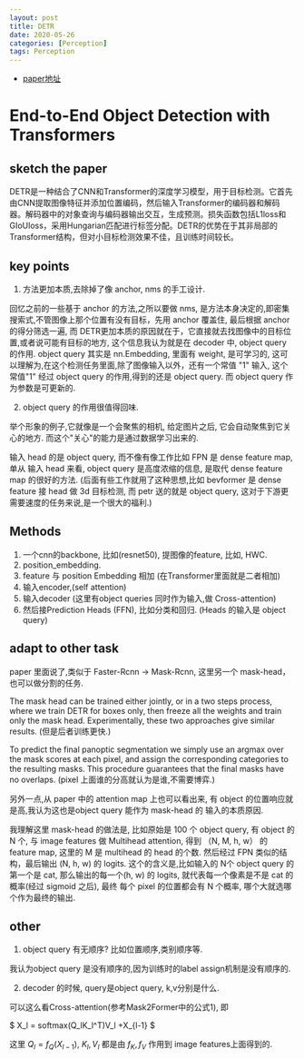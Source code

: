 ```yaml
---
layout: post
title: DETR
date: 2020-05-26
categories: [Perception]
tags: Perception
---
```

<!--more-->


- [paper地址](https://arxiv.org/abs/2005.12872)

# End-to-End Object Detection with Transformers

## sketch the paper

DETR是一种结合了CNN和Transformer的深度学习模型，用于目标检测。它首先由CNN提取图像特征并添加位置编码，然后输入Transformer的编码器和解码器。解码器中的对象查询与编码器输出交互，生成预测。损失函数包括L1loss和GIoUloss，采用Hungarian匹配进行标签分配。DETR的优势在于其非局部的Transformer结构，但对小目标检测效果不佳，且训练时间较长。

## key points

1. 方法更加本质,去除掉了像 anchor, nms 的手工设计.

回忆之前的一些基于 anchor 的方法,之所以要做 nms, 是方法本身决定的,即密集搜索式,不管图像上那个位置有没有目标，先用 anchor
覆盖住, 最后根据 anchor 的得分筛选一遍, 而
DETR更加本质的原因就在于，它直接就去找图像中的目标位置,或者说可能有目标的地方, 这个信息我认为就是在 decoder 中, object
query 的作用.
object query 其实是 nn.Embedding, 里面有 weight, 是可学习的,
这可以理解为,在这个检测任务里面,除了图像输入以外，还有一个常值 "1" 输入, 这个常值"1" 经过 object query 的作用,得到的还是
object query. 而 object query 作为参数是可更新的. 

2. object query 的作用很值得回味.

举个形象的例子,它就像是一个会聚焦的相机, 给定图片之后, 它会自动聚焦到它关心的地方.
而这个"关心"的能力是通过数据学习出来的.

输入 head 的是 object query, 而不像有像工作比如 FPN 是 dense feature map, 
单从 输入 head 来看, object query 是高度浓缩的信息, 是取代 dense feature map 的很好的方法.
(后面有些工作就用了这种思想,比如 bevformer 是 dense feature 接 head 做 3d 目标检测, 而 petr 送的就是 object query,
这对于下游更需要速度的任务来说,是一个很大的福利.)

## Methods

1. 一个cnn的backbone, 比如(resnet50), 提图像的feature, 比如, HWC.
2. position_embedding. 
3. feature 与 position Embedding 相加 (在Transformer里面就是二者相加)
4. 输入encoder,(self attention)
5. 输入decoder (这里有object queries 同时作为输入,做 Cross-attention)
6. 然后接Prediction Heads (FFN), 比如分类和回归. (Heads 的输入是 object query)

## adapt to other task

paper 里面说了,类似于 Faster-Rcnn -> Mask-Rcnn, 这里另一个 mask-head，也可以做分割的任务.

The mask head can be trained either jointly, or in a two steps process, where
we train DETR for boxes only, then freeze all the weights and train only the mask
head. 
Experimentally, these two approaches give similar results. (但是后者训练更快.)

To predict the final panoptic segmentation we simply use an argmax over
the mask scores at each pixel, and assign the corresponding categories to the
resulting masks. This procedure guarantees that the final masks have no overlaps. (pixel
上面谁的分高就认为是谁,不需要博弈.)

另外一点,从 paper 中的 attention map 上也可以看出来, 有 object 的位置响应就是高,我认为这也是object query 能作为 mask-head 的 输入的本质原因.

我理解这里 mask-head 的做法是, 比如原始是 100 个 object query, 有 object 的 N 个,  与 image features 做 Multihead attention, 得到
（N, M, h, w） 的 feature map, 这里的 M 是 multihead 的 head 的个数. 然后经过 FPN 类似的结构，最后输出 (N, h, w) 的
logits. 这个的含义是,比如输入的 N个 object query 的第一个是 cat, 那么输出的每一个(h, w) 的 logits,
就代表每一个像素是不是 cat 的概率(经过 sigmoid 之后), 最终 每个 pixel 的位置都会有 N 个概率,
哪个大就选哪个作为最终的输出.

## other

1. object query 有无顺序?  比如位置顺序,类别顺序等.

我认为object query 是没有顺序的,因为训练时的label assign机制是没有顺序的.

2. decoder 的时候, query是object query, k,v分别是什么.

可以这么看Cross-attention(参考Mask2Former中的公式1), 即

$ X_l = softmax(Q_lK_l^T)V_l +X_{l-1} $

这里 $Q_l = f_Q(X_{l-1})$, $K_l, V_l$ 都是由 $f_K,f_V$ 作用到 image features上面得到的.
